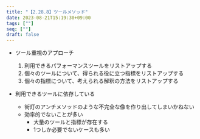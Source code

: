 ```yaml
---
title: "【2.28.8】ツールメソッド"
date: 2023-08-21T15:19:30+09:00
tags: [""]
seq: [""]
draft: false
---
```


- ツール重視のアプローチ
  1. 利用できるパフォーマンスツールをリストアップする
  2. 個々のツールについて、得られる役に立つ指標をリストアップする
  3. 個々の指標について、考えられる解釈の方法をリストアップする

- 利用できるツールに依存している
  - 街灯のアンチメソッドのような不完全な像を作り出してしまいかねない
  - 効率的でないことが多い
    - 大量のツールと指標が存在する
    - 1つしか必要でないケースも多い